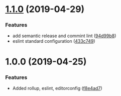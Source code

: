 # [1.1.0](https://github.com/matteobad/npm-package-boilerplate/compare/v1.0.0...v1.1.0) (2019-04-29)


### Features

* add semantic release and commint lint ([94d99b8](https://github.com/matteobad/npm-package-boilerplate/commit/94d99b8))
* eslint standard configuration ([433c749](https://github.com/matteobad/npm-package-boilerplate/commit/433c749))

# 1.0.0 (2019-04-25)


### Features

* Added rollup, eslint, editorconfig ([f8e4ad7](https://github.com/matteobad/npm-package-boilerplate/commit/f8e4ad7))
